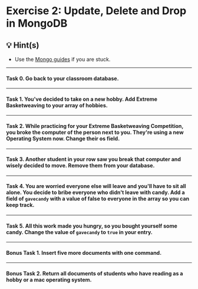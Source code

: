 # Exercise 2: Update, Delete and Drop in MongoDB


## 💡 Hint(s)

* Use the [Mongo guides](https://docs.mongodb.com/guides/) if you are stuck.

---

#### Task 0. Go back to your classroom database.

---

#### Task 1. You've decided to take on a new hobby. Add Extreme Basketweaving to your array of hobbies.

---

#### Task 2. While practicing for your Extreme Basketweaving Competition, you broke the computer of the person next to you. They're using a new Operating System now. Change their os field.

---

#### Task 3. Another student in your row saw you break that computer and wisely decided to move. Remove them from your database.

---

#### Task 4. You are worried everyone else will leave and you'll have to sit all alone. You decide to bribe everyone who didn't leave with candy. Add a field of `gavecandy` with a value of false to everyone in the array so you can keep track.

---

#### Task 5. All this work made you hungry, so you bought yourself some candy. Change the value of `gavecandy` to `true` in your entry.

---

#### Bonus Task 1. Insert five more documents with one command.

---

#### Bonus Task 2. Return all documents of students who have reading as a hobby or a mac operating system.

